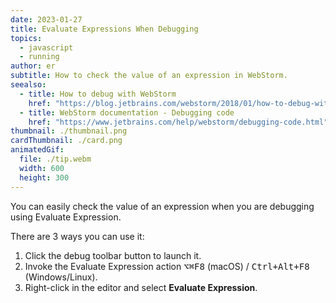 ```yaml
---
date: 2023-01-27
title: Evaluate Expressions When Debugging
topics:
  - javascript
  - running
author: er
subtitle: How to check the value of an expression in WebStorm.
seealso:
  - title: How to debug with WebStorm
    href: "https://blog.jetbrains.com/webstorm/2018/01/how-to-debug-with-webstorm/"
  - title: WebStorm documentation - Debugging code
    href: "https://www.jetbrains.com/help/webstorm/debugging-code.html"
thumbnail: ./thumbnail.png
cardThumbnail: ./card.png
animatedGif:
  file: ./tip.webm
  width: 600
  height: 300
---
```


You can easily check the value of an expression when you are debugging using Evaluate Expression.

There are 3 ways you can use it:

1. Click the debug toolbar button to launch it.
2. Invoke the Evaluate Expression action <kbd>⌥⌘F8</kbd> (macOS) / <kbd>Ctrl+Alt+F8</kbd> (Windows/Linux).
3. Right-click in the editor and select **Evaluate Expression**.
